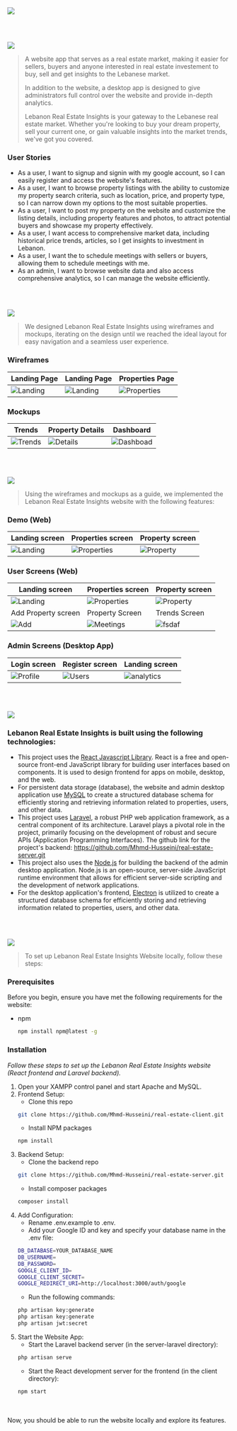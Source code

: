 <img src="./readme/title1.svg"/>

<br><br>

<!-- project philosophy -->
<img src="./readme/title2.svg"/>

> A website app that serves as a real estate market, making it easier for sellers, buyers and anyone interested in real estate investement to buy, sell and get insights to the Lebanese market.
>
> In addition to the website, a desktop app is designed to give administrators full control over the website and provide in-depth analytics. 
>
> Lebanon Real Estate Insights is your gateway to the Lebanese real estate market. Whether you're looking to buy your dream property, sell your current one, or gain valuable insights into the market trends, we've got you covered. 

### User Stories
- As a user, I want to signup and signin with my google account, so I can easily register and access the website's features.
- As a user, I want to browse property listings with the ability to customize my property search criteria, such as location, price, and property type, so I can narrow down my options to the most suitable properties.
- As a user, I want to post my property on the website and customize the listing details, including property features and photos, to attract potential buyers and showcase my property effectively.
- As a user, I want access to comprehensive market data, including historical price trends, articles, so I get insights to investment in Lebanon.
- As a user, I want the to schedule meetings with sellers or buyers, allowing them to schedule meetings with me.
- As an admin, I want to browse website data and also access comprehensive analytics, so I can manage the website efficiently.

<br><br>

<!-- Prototyping -->
<img src="./readme/title3.svg"/>

> We designed Lebanon Real Estate Insights using wireframes and mockups, iterating on the design until we reached the ideal layout for easy navigation and a seamless user experience.

### Wireframes
| Landing Page  | Landing Page |  Properties Page |
| ---| ---| ---|
| ![Landing](./readme/demo/figma/Landing1.png) | ![Landing](./readme/demo/figma/Landing2.png) | ![Properties](./readme/demo/figma/Properties.png) |

### Mockups
| Trends  | Property Details | Dashboard |
| ---| ---| ---|
| ![Trends](./readme/demo/figma/Trends.png) | ![Details](./readme/demo/figma/PropertyDetails.png) | ![Dashboad](./readme/demo/figma/Dashboard.png) |

<br><br>

<!-- Implementation -->
<img src="./readme/title4.svg"/>

> Using the wireframes and mockups as a guide, we implemented the Lebanon Real Estate Insights website with the following features:

### Demo (Web)
| Landing screen  | Properties screen |  Property screen |
| ---| ---| ---|
| ![Landing](./readme/demo/web-pages/landing.gif) | ![Properties](./readme/demo/web-pages/properties.png) | ![Property](./readme/demo/web-pages/property.png) |

### User Screens (Web)
| Landing screen  | Properties screen |  Property screen |
| ---| ---| ---|
| ![Landing](./readme/demo/web-pages/landing.png) | ![Properties](./readme/demo/web-pages/properties.png) | ![Property](./readme/demo/web-pages/property.png) |
| Add Property screen  | Property Screen | Trends Screen |
| ![Add](./readme/demo/web-pages/add.png) | ![Meetings](./readme/demo/web-pages/meetings.png) | ![fsdaf](./readme/demo/web-pages/trends.png) |

### Admin Screens (Desktop App)
| Login screen  | Register screen |  Landing screen |
| ---| ---| ---|
| ![Profile](./readme/demo/admin/profile.png) | ![Users](./readme/demo/admin/users.png) | ![analytics](./readme/demo/admin/analytics.png) |


<br><br>

<!-- Tech stack -->
<img src="./readme/title5.svg"/>

###  Lebanon Real Estate Insights is built using the following technologies:

- This project uses the [React Javascript Library](https://react.dev/). 
React is a free and open-source front-end JavaScript library for building user interfaces based on components. It is used to design frontend for apps on mobile, desktop, and the web.
- For persistent data storage (database), the website and admin desktop application use [MySQL](https://www.mysql.com/) to create a structured database schema for efficiently storing and retrieving information related to properties, users, and other data.
- This project uses [Laravel](https://laravel.com), a robust PHP web application framework, as a central component of its architecture. Laravel plays a pivotal role in the project, primarily focusing on the development of robust and secure APIs (Application Programming Interfaces). The github link for the project's backend: https://github.com/Mhmd-Husseini/real-estate-server.git
- This project also uses the [Node.js](https://nodejs.org/en) for building the backend of the admin desktop application. Node.js is an open-source, server-side JavaScript runtime environment that allows for efficient server-side scripting and the development of network applications.
- For the desktop application's frontend, [Electron](https://www.electronjs.org/) is utilized to create a structured database schema for efficiently storing and retrieving information related to properties, users, and other data.

<br><br>

<!-- How to run -->
<img src="./readme/title6.svg"/>

> To set up Lebanon Real Estate Insights Website locally, follow these steps:

### Prerequisites

Before you begin, ensure you have met the following requirements for the website:
* npm
  ```sh
  npm install npm@latest -g
  ```

### Installation

_Follow these steps to set up the Lebanon Real Estate Insights website (React frontend and Laravel backend)._

1. Open your XAMPP control panel and start Apache and MySQL.
2. Frontend Setup:
   - Clone this repo
   ```sh
   git clone https://github.com/Mhmd-Husseini/real-estate-client.git
   ```
   - Install NPM packages
   ```sh
   npm install
   ```
3. Backend Setup:
   - Clone the backend repo
   ```sh
   git clone https://github.com/Mhmd-Husseini/real-estate-server.git
   ```
   - Install composer packages
   ```sh
   composer install
   ```
4. Add Configuration:
   - Rename .env.example to .env.
   - Add your Google ID and key and specify your database name in the .env file:
   ```sh
   DB_DATABASE=YOUR_DATABASE_NAME
   DB_USERNAME=
   DB_PASSWORD=
   GOOGLE_CLIENT_ID=
   GOOGLE_CLIENT_SECRET=
   GOOGLE_REDIRECT_URI=http://localhost:3000/auth/google
   ```
   - Run the following commands:
   ```sh
   php artisan key:generate
   php artisan key:generate
   php artisan jwt:secret
   ```
5. Start the Website App:
   - Start the Laravel backend server (in the server-laravel directory):
   ```sh
   php artisan serve
     ```
   - Start the React development server for the frontend (in the client directory):
   ```sh
   npm start
     ```
<br><br>
Now, you should be able to run the website locally and explore its features.

